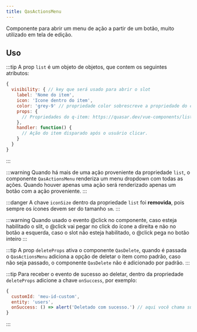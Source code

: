 ```yaml
---
title: QasActionsMenu
---
```


Componente para abrir um menu de ação a partir de um botão, muito utilizado em tela de edição.

<doc-api file="actions-menu/QasActionsMenu" name="QasActionsMenu" />

## Uso

:::tip
A prop `list` é um objeto de objetos, que contem os seguintes atributos:

```js
{
  visibility: { // key que será usado para abrir o slot
    label: 'Nome do item',
    icon: 'Icone dentro do item',
    color: 'grey-9' // propriedade color sobrescreve a propriedade do componente `color` porém só é usada quando existe apenas um item na listagem
    props: {
      // Propriedades do q-item: https://quasar.dev/vue-components/list-and-list-items#api--qitem
    },
    handler: function() {
      // Ação do item disparado após o usuário clicar.
    }
  }
}
```
:::

:::warning
Quando há mais de uma ação proveniente da propriedade `list`, o componente `QasActionsMenu` renderiza um menu dropdown com todas as ações. Quando houver apenas uma ação será renderizado apenas um botão com a ação proveniente.
:::

:::danger
A chave `iconSize` dentro da propriedade `list` foi **removida**, pois sempre os ícones devem ser do tamanho `sm`.
:::

<doc-example file="QasActionsMenu/Basic" title="Básico" />


:::warning
Quando usado o evento @click no componente, caso esteja habilitado o slit, o @click vai pegar no click do ícone a direita e não no botão a esquerda, caso o slot não esteja habilitado, o @click pega no botão inteiro
:::
<doc-example file="QasActionsMenu/ExWithSplit" title="Usando com split" />

:::tip
A prop `deleteProps` ativa o componente `QasDelete`, quando é passada o `QasActionsMenu` adiciona a opção de deletar o item como padrão, caso não seja passado, o componente `QasDelete` não é adicionado por padrão.
:::

:::tip
Para receber o evento de sucesso ao deletar, dentro da propriedade `deleteProps` adicione a chave `onSuccess`, por exemplo:

```js
{
  customId: 'meu-id-custom',
  entity: 'users',
  onSuccess: () => alert('Deletado com sucesso.') // aqui você chama sua função
}
```
:::

<doc-example file="QasActionsMenu/Delete" title="QasDelete como padrão" />

<doc-example file="QasActionsMenu/CustomSlot" title="Templates dinâmicos" />

<doc-example file="QasActionsMenu/ExUseLabel" title="Ícone sem label" />
